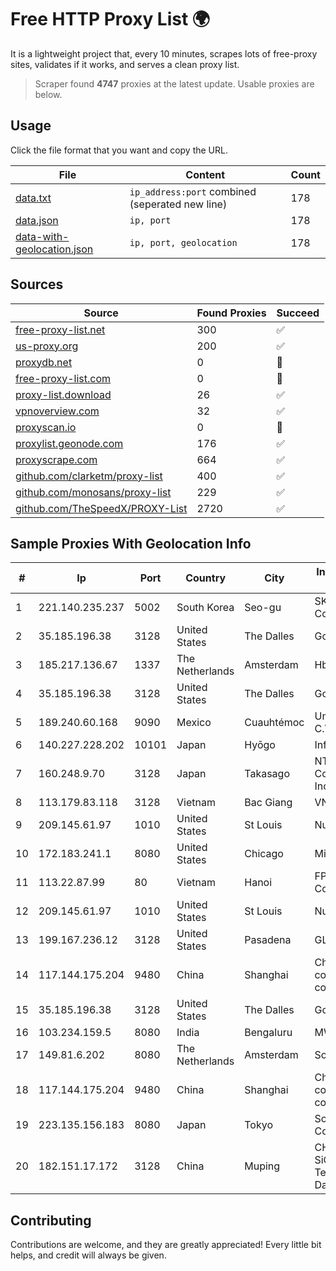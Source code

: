 
# Free HTTP Proxy List 🌍

It is a lightweight project that, every 10 minutes, scrapes lots of free-proxy sites, validates if it works, and serves a clean proxy list.


> Scraper found **4747** proxies at the latest update. Usable proxies are below.

## Usage

Click the file format that you want and copy the URL.


|File|Content|Count|
|----|-------|-----|
|[data.txt](https://raw.githubusercontent.com/themiralay/Proxy-List-World/master/data.txt)|`ip_address:port` combined (seperated new line)|178|
|[data.json](https://raw.githubusercontent.com/themiralay/Proxy-List-World/master/data.json)|`ip, port`|178|
|[data-with-geolocation.json](https://raw.githubusercontent.com/themiralay/Proxy-List-World/master/data-with-geolocation.json)|`ip, port, geolocation`|178|

## Sources

|Source|Found Proxies|Succeed|
|------|-------------|-------|
|[free-proxy-list.net](https://free-proxy-list.net)|300|✅|
|[us-proxy.org](https://www.us-proxy.org)|200|✅|
|[proxydb.net](http://proxydb.net)|0|🚫|
|[free-proxy-list.com](https://free-proxy-list.com/?page=&port=&type%5B%5D=http&type%5B%5D=https&up_time=0&search=Search)|0|🚫|
|[proxy-list.download](https://www.proxy-list.download/HTTP)|26|✅|
|[vpnoverview.com](https://vpnoverview.com/privacy/anonymous-browsing/free-proxy-servers)|32|✅|
|[proxyscan.io](https://www.proxyscan.io)|0|🚫|
|[proxylist.geonode.com](https://proxylist.geonode.com/api/proxy-list?limit=300&page=1&sort_by=lastChecked&sort_type=desc&protocols=http,https)|176|✅|
|[proxyscrape.com](https://api.proxyscrape.com/v2/?request=displayproxies&protocol=http&timeout=10000&country=all&ssl=all&anonymity=all)|664|✅|
|[github.com/clarketm/proxy-list](https://raw.githubusercontent.com/clarketm/proxy-list/master/proxy-list-raw.txt)|400|✅|
|[github.com/monosans/proxy-list](https://raw.githubusercontent.com/monosans/proxy-list/main/proxies/http.txt)|229|✅|
|[github.com/TheSpeedX/PROXY-List](https://raw.githubusercontent.com/TheSpeedX/PROXY-List/master/http.txt)|2720|✅|


## Sample Proxies With Geolocation Info

|#|Ip|Port|Country|City|Internet Service Provider|
|-|--|----|-------|----|-------------------------|
|1|221.140.235.237|5002|South Korea|Seo-gu|SK Broadband Co Ltd|
|2|35.185.196.38|3128|United States|The Dalles|Google LLC|
|3|185.217.136.67|1337|The Netherlands|Amsterdam|Hbing Limited|
|4|35.185.196.38|3128|United States|The Dalles|Google LLC|
|5|189.240.60.168|9090|Mexico|Cuauhtémoc|Uninet S.A. de C.V.|
|6|140.227.228.202|10101|Japan|Hyōgo|InfoSphere|
|7|160.248.9.70|3128|Japan|Takasago|NTT PC Communications, Inc.|
|8|113.179.83.118|3128|Vietnam|Bac Giang|VNPT|
|9|209.145.61.97|1010|United States|St Louis|Nubes, LLC|
|10|172.183.241.1|8080|United States|Chicago|Microsoft|
|11|113.22.87.99|80|Vietnam|Hanoi|FPT Telecom Company|
|12|209.145.61.97|1010|United States|St Louis|Nubes, LLC|
|13|199.167.236.12|3128|United States|Pasadena|GLOBAL IT|
|14|117.144.175.204|9480|China|Shanghai|China Mobile communications corporation|
|15|35.185.196.38|3128|United States|The Dalles|Google LLC|
|16|103.234.159.5|8080|India|Bengaluru|MWPL|
|17|149.81.6.202|8080|The Netherlands|Amsterdam|SoftLayer|
|18|117.144.175.204|9480|China|Shanghai|China Mobile communications corporation|
|19|223.135.156.183|8080|Japan|Tokyo|So-net Corporation|
|20|182.151.17.172|3128|China|Muping|CHINANET SiChuan Telecom Internet Data Center|



## Contributing

Contributions are welcome, and they are greatly appreciated! Every
little bit helps, and credit will always be given.

